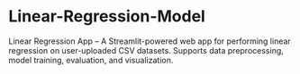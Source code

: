# Linear-Regression-Model
Linear Regression App – A Streamlit-powered web app for performing linear regression on user-uploaded CSV datasets. Supports data preprocessing, model training, evaluation, and visualization.
